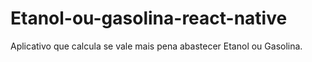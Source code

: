 # Etanol-ou-gasolina-react-native
Aplicativo que calcula se vale mais pena abastecer Etanol ou Gasolina.

